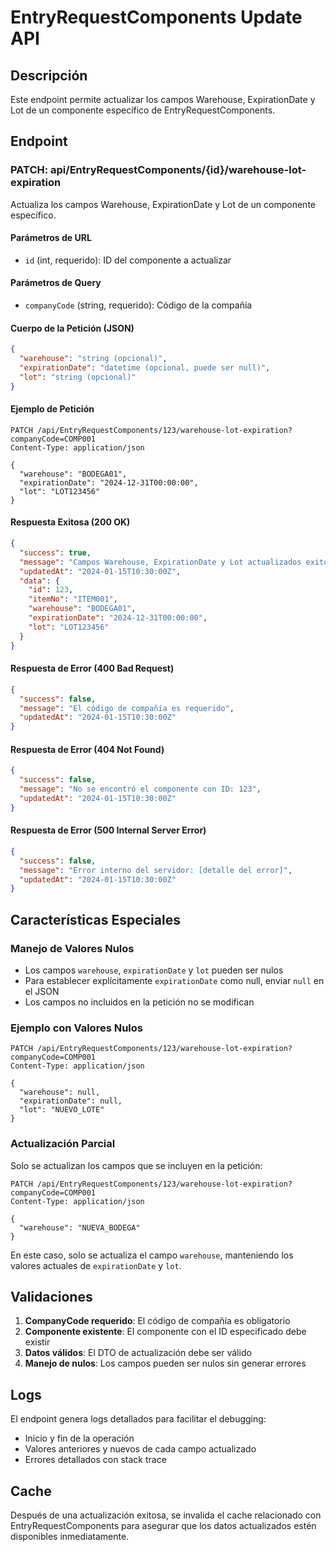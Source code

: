 # EntryRequestComponents Update API

## Descripción
Este endpoint permite actualizar los campos Warehouse, ExpirationDate y Lot de un componente específico de EntryRequestComponents.

## Endpoint

### PATCH: api/EntryRequestComponents/{id}/warehouse-lot-expiration

Actualiza los campos Warehouse, ExpirationDate y Lot de un componente específico.

#### Parámetros de URL
- `id` (int, requerido): ID del componente a actualizar

#### Parámetros de Query
- `companyCode` (string, requerido): Código de la compañía

#### Cuerpo de la Petición (JSON)
```json
{
  "warehouse": "string (opcional)",
  "expirationDate": "datetime (opcional, puede ser null)",
  "lot": "string (opcional)"
}
```

#### Ejemplo de Petición
```http
PATCH /api/EntryRequestComponents/123/warehouse-lot-expiration?companyCode=COMP001
Content-Type: application/json

{
  "warehouse": "BODEGA01",
  "expirationDate": "2024-12-31T00:00:00",
  "lot": "LOT123456"
}
```

#### Respuesta Exitosa (200 OK)
```json
{
  "success": true,
  "message": "Campos Warehouse, ExpirationDate y Lot actualizados exitosamente",
  "updatedAt": "2024-01-15T10:30:00Z",
  "data": {
    "id": 123,
    "itemNo": "ITEM001",
    "warehouse": "BODEGA01",
    "expirationDate": "2024-12-31T00:00:00",
    "lot": "LOT123456"
  }
}
```

#### Respuesta de Error (400 Bad Request)
```json
{
  "success": false,
  "message": "El código de compañía es requerido",
  "updatedAt": "2024-01-15T10:30:00Z"
}
```

#### Respuesta de Error (404 Not Found)
```json
{
  "success": false,
  "message": "No se encontró el componente con ID: 123",
  "updatedAt": "2024-01-15T10:30:00Z"
}
```

#### Respuesta de Error (500 Internal Server Error)
```json
{
  "success": false,
  "message": "Error interno del servidor: [detalle del error]",
  "updatedAt": "2024-01-15T10:30:00Z"
}
```

## Características Especiales

### Manejo de Valores Nulos
- Los campos `warehouse`, `expirationDate` y `lot` pueden ser nulos
- Para establecer explícitamente `expirationDate` como null, enviar `null` en el JSON
- Los campos no incluidos en la petición no se modifican

### Ejemplo con Valores Nulos
```http
PATCH /api/EntryRequestComponents/123/warehouse-lot-expiration?companyCode=COMP001
Content-Type: application/json

{
  "warehouse": null,
  "expirationDate": null,
  "lot": "NUEVO_LOTE"
}
```

### Actualización Parcial
Solo se actualizan los campos que se incluyen en la petición:

```http
PATCH /api/EntryRequestComponents/123/warehouse-lot-expiration?companyCode=COMP001
Content-Type: application/json

{
  "warehouse": "NUEVA_BODEGA"
}
```

En este caso, solo se actualiza el campo `warehouse`, manteniendo los valores actuales de `expirationDate` y `lot`.

## Validaciones

1. **CompanyCode requerido**: El código de compañía es obligatorio
2. **Componente existente**: El componente con el ID especificado debe existir
3. **Datos válidos**: El DTO de actualización debe ser válido
4. **Manejo de nulos**: Los campos pueden ser nulos sin generar errores

## Logs

El endpoint genera logs detallados para facilitar el debugging:
- Inicio y fin de la operación
- Valores anteriores y nuevos de cada campo actualizado
- Errores detallados con stack trace

## Cache

Después de una actualización exitosa, se invalida el cache relacionado con EntryRequestComponents para asegurar que los datos actualizados estén disponibles inmediatamente.
